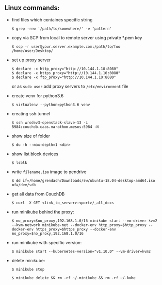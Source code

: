 
## Linux commands:

*  find files which containes specific string
    ```
    $ grep -rnw '/path/to/somewhere/' -e 'pattern'
    ```

* copy via SCP from local to remote server using private *.pem key
    ```
    $ scp -r user@your.server.example.com:/path/to/foo /home/user/Desktop/
    ```
* set up proxy server
    ```
    $ declare -x http_proxy="http://10.144.1.10:8080"
    $ declare -x https_proxy="http://10.144.1.10:8080"
    $ declare -x ftp_proxy="http://10.144.1.10:8080"
    ```
    or as `sudo user` add proxy servers to `/etc/environment` file

* create venv for python3.6
    ```
    $ virtualenv --python=python3.6 venv
    ```

* creating ssh tunnel
    ```
    $ ssh wrodev3-openstack-slave-13 -L 5984:couchdb.caas.marathon.mesos:5984 -N
    ```

* show size of folder
    ```
    $ du -h --max-depth=1 <dir>
    ```

* show list block devices
    ```
    $ lsblk
    ```
* write `filename.iso` image to pendrive
    ```
    $ dd if=/home/grendach/Downloads/sw/ubuntu-18.04-desktop-amd64.iso of=/dev/sdb
    ```
* get all data from CouchDB
    ```
    $ curl -X GET <link_to_server>:<port>/_all_docs
    ```

* run minikube behind the proxy:
    ```
    $ no_proxy=$no_proxy,192.168.1.0/16 minikube start --vm-driver kvm2 --kvm-network minikube-net --docker-env http_proxy=$http_proxy --docker-env https_proxy=$https_proxy --docker-env no_proxy=$no_proxy,192.168.1.0/16
    ```

* run minikube with specific version:
    ```
    $ minikube start --kubernetes-version="v1.10.0" --vm-driver=kvm2
    ```
* delete minikube:
    ```
    $ minikube stop
    
    $ minikube delete && rm -rf ~/.minikube && rm -rf ~/.kube
    ```